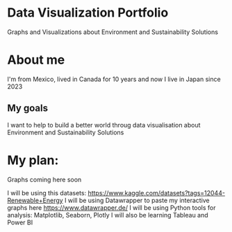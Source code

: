 # Data Visualization Portfolio
Graphs and Visualizations about Environment and Sustainability Solutions

# About me
I'm from Mexico, lived in Canada for 10 years and now I live in Japan since 2023


## My goals
I want to help to build a better world throug data visualisation about Environment and Sustainability Solutions

# My plan: 
Graphs coming here soon

I will be using this datasets: https://www.kaggle.com/datasets?tags=12044-Renewable+Energy
I will be using Datawrapper to paste my interactive graphs here https://www.datawrapper.de/
I will be using Python tools for analysis: Matplotlib, Seaborn, Plotly
I will also be learning Tableau and Power BI
